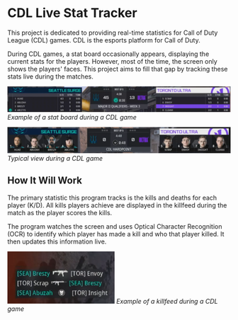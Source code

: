 # CDL Live Stat Tracker

This project is dedicated to providing real-time statistics for Call of Duty League (CDL) games. CDL is the esports platform for Call of Duty. 

During CDL games, a stat board occasionally appears, displaying the current stats for the players. However, most of the time, the screen only shows the players' faces. This project aims to fill that gap by tracking these stats live during the matches.

![Scoreboard](./imgs/scoreboard.png)
*Example of a stat board during a CDL game*

![Player Faces](./imgs/player-faces.png)
*Typical view during a CDL game*

## How It Will Work

The primary statistic this program tracks is the kills and deaths for each player (K/D). All kills players achieve are displayed in the killfeed during the match as the player scores the kills. 

The program watches the screen and uses Optical Character Recognition (OCR) to identify which player has made a kill and who that player killed. It then updates this information live.

![Killfeed](./imgs/killfeed.png)
*Example of a killfeed during a CDL game*
